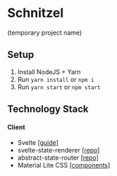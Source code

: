 # Schnitzel
(temporary project name)

## Setup
1. Install NodeJS + Yarn
1. Run `yarn install` or `npm i`
2. Run `yarn start` or `npm start`

## Technology Stack
#### Client
- Svelte [[guide]](https://svelte.technology/guide)
- svelte-state-renderer [[repo]](https://github.com/TehShrike/svelte-state-renderer)
- abstract-state-router [[repo]](https://github.com/TehShrike/abstract-state-router)
- Material Lite CSS [[components]](https://getmdl.io/components/index.html)

